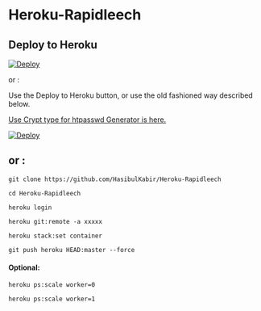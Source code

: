 # Heroku-Rapidleech
## Deploy to Heroku

[![Deploy](https://www.herokucdn.com/deploy/button.svg)](https://heroku.com/deploy)

or :


Use the Deploy to Heroku button, or use the old fashioned way described below.

[Use Crypt  type for htpasswd Generator is here.](https://macminiosx.github.io/passwd-generator/)

<a href="https://heroku.com/deploy?template=https://github.com/elasa-Sites/Heroku-Rapidleech-1/tree/master">
  <img src="https://www.herokucdn.com/deploy/button.png" alt="Deploy">
</a>


## or :


`git clone https://github.com/HasibulKabir/Heroku-Rapidleech`

`cd Heroku-Rapidleech`

`heroku login`

`heroku git:remote -a xxxxx`

`heroku stack:set container`

`git push heroku HEAD:master --force`

#### Optional:

`heroku ps:scale worker=0`

`heroku ps:scale worker=1`
